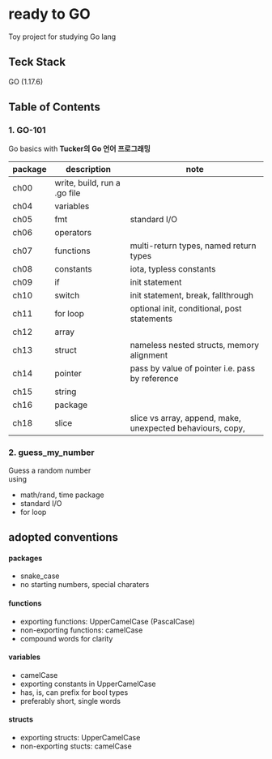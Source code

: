 # ready to GO
Toy project for studying Go lang

## Teck Stack
GO (1.17.6)

## Table of Contents
### 1. GO-101
Go basics with **Tucker의 Go 언어 프로그래밍**  

|package|description|note|
|-------|-----------|---|
|ch00|write, build, run a .go file| |
|ch04|variables| |
|ch05|fmt|standard I/O|
|ch06|operators| |
|ch07|functions|multi-return types, named return types |
|ch08|constants|iota, typless constants |
|ch09|if|init statement|
|ch10|switch|init statement, break, fallthrough |
|ch11|for loop|optional init, conditional, post statements |
|ch12|array| |
|ch13|struct|nameless nested structs, memory alignment |
|ch14|pointer|pass by value of pointer i.e. pass by reference|
|ch15|string| |
|ch16|package| |
|ch18|slice|slice vs array, append, make, unexpected behaviours, copy, |

### 2. guess_my_number
Guess a random number  
using  
* math/rand, time package
* standard I/O
* for loop


## adopted conventions
#### packages
* snake_case
* no starting numbers, special charaters

#### functions
* exporting functions: UpperCamelCase (PascalCase)
* non-exporting functions: camelCase
* compound words for clarity

#### variables
* camelCase
* exporting constants in UpperCamelCase
* has, is, can prefix for bool types
* preferably short, single words

#### structs
* exporting structs: UpperCamelCase
* non-exporting stucts: camelCase